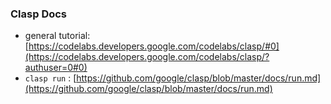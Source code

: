 ### Clasp Docs

* general tutorial: [https://codelabs.developers.google.com/codelabs/clasp/#0](https://codelabs.developers.google.com/codelabs/clasp/?authuser=0#0)
* `clasp run` : [https://github.com/google/clasp/blob/master/docs/run.md](https://github.com/google/clasp/blob/master/docs/run.md)
